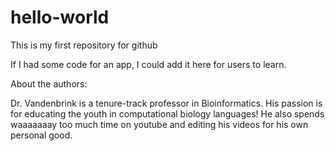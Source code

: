 # hello-world
This is my first repository for github

If I had some code for an app, I could add it here for users to learn.

About the authors:

Dr. Vandenbrink is a tenure-track professor in Bioinformatics. His passion is for educating the youth in computational biology languages! He also spends waaaaaaay too much time on youtube and editing his videos for his own personal good.
